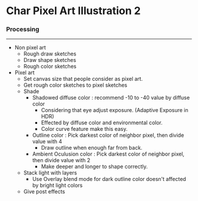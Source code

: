 # Char Pixel Art Illustration 2

### Processing
---
- Non pixel art
	- Rough draw sketches
	- Draw shape sketches
	- Rough color sketches
- Pixel art
	- Set canvas size that people consider as pixel art.
	- Get rough color sketches to pixel sketches
	- Shade
		- Shadowed diffuse color : recommend -10 to -40 value by diffuse color
			- Considering that eye adjust exposure. (Adaptive Exposure in HDR)
			- Effected by diffuse color and environmental color.
			- Color curve feature make this easy.
		- Outline color : Pick darkest color of neighbor pixel, then divide value with 4
			- Draw outline when enough far from back.
		- Ambient Oculusion color : Pick darkest color of neighbor pixel, then divide value with 2
			- Make deeper and longer to shape correctly.
	- Stack light with layers
		- Use Overlay blend mode for dark outline color doesn't affected by bright light colors
	- Give post effects